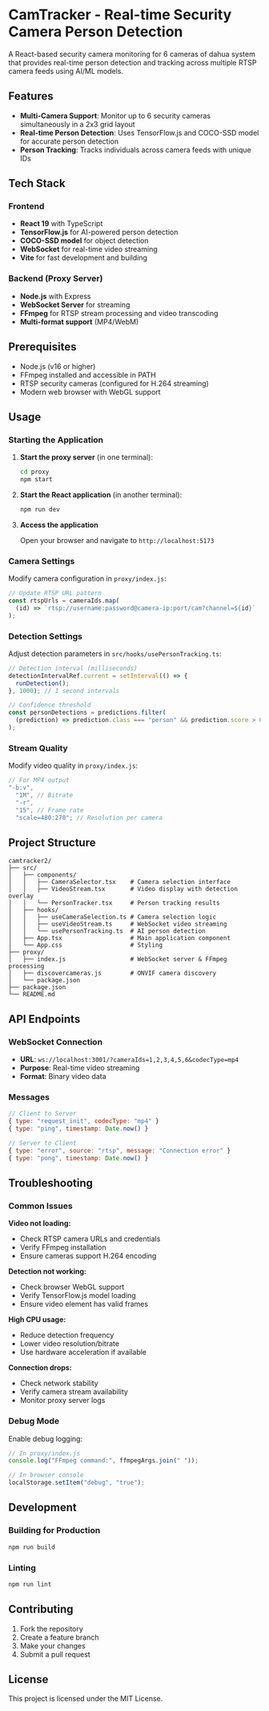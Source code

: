# CamTracker - Real-time Security Camera Person Detection

A React-based security camera monitoring for 6 cameras of dahua system that provides real-time person detection and tracking across multiple RTSP camera feeds using AI/ML models.

## Features

- **Multi-Camera Support**: Monitor up to 6 security cameras simultaneously in a 2x3 grid layout
- **Real-time Person Detection**: Uses TensorFlow.js and COCO-SSD model for accurate person detection
- **Person Tracking**: Tracks individuals across camera feeds with unique IDs

## Tech Stack

### Frontend

- **React 19** with TypeScript
- **TensorFlow.js** for AI-powered person detection
- **COCO-SSD model** for object detection
- **WebSocket** for real-time video streaming
- **Vite** for fast development and building

### Backend (Proxy Server)

- **Node.js** with Express
- **WebSocket Server** for streaming
- **FFmpeg** for RTSP stream processing and video transcoding
- **Multi-format support** (MP4/WebM)

## Prerequisites

- Node.js (v16 or higher)
- FFmpeg installed and accessible in PATH
- RTSP security cameras (configured for H.264 streaming)
- Modern web browser with WebGL support

## Usage

### Starting the Application

1. **Start the proxy server** (in one terminal):

   ```bash
   cd proxy
   npm start
   ```

2. **Start the React application** (in another terminal):

   ```bash
   npm run dev
   ```

3. **Access the application**

   Open your browser and navigate to `http://localhost:5173`

### Camera Settings

Modify camera configuration in `proxy/index.js`:

```js
// Update RTSP URL pattern
const rtspUrls = cameraIds.map(
  (id) => `rtsp://username:password@camera-ip:port/cam?channel=${id}`
);
```

### Detection Settings

Adjust detection parameters in `src/hooks/usePersonTracking.ts`:

```ts
// Detection interval (milliseconds)
detectionIntervalRef.current = setInterval(() => {
  runDetection();
}, 1000); // 1 second intervals

// Confidence threshold
const personDetections = predictions.filter(
  (prediction) => prediction.class === "person" && prediction.score > 0.5
);
```

### Stream Quality

Modify video quality in `proxy/index.js`:

```js
// For MP4 output
"-b:v",
  "1M", // Bitrate
  "-r",
  "15", // Frame rate
  "scale=480:270"; // Resolution per camera
```

## Project Structure

```
camtracker2/
├── src/
│   ├── components/
│   │   ├── CameraSelector.tsx    # Camera selection interface
│   │   ├── VideoStream.tsx       # Video display with detection overlay
│   │   └── PersonTracker.tsx     # Person tracking results
│   ├── hooks/
│   │   ├── useCameraSelection.ts # Camera selection logic
│   │   ├── useVideoStream.ts     # WebSocket video streaming
│   │   └── usePersonTracking.ts  # AI person detection
│   ├── App.tsx                   # Main application component
│   └── App.css                   # Styling
├── proxy/
│   ├── index.js                  # WebSocket server & FFmpeg processing
│   ├── discovercameras.js        # ONVIF camera discovery
│   └── package.json
├── package.json
└── README.md
```

## API Endpoints

### WebSocket Connection

- **URL**: `ws://localhost:3001/?cameraIds=1,2,3,4,5,6&codecType=mp4`
- **Purpose**: Real-time video streaming
- **Format**: Binary video data

### Messages

```js
// Client to Server
{ type: "request_init", codecType: "mp4" }
{ type: "ping", timestamp: Date.now() }

// Server to Client
{ type: "error", source: "rtsp", message: "Connection error" }
{ type: "pong", timestamp: Date.now() }
```

## Troubleshooting

### Common Issues

**Video not loading:**

- Check RTSP camera URLs and credentials
- Verify FFmpeg installation
- Ensure cameras support H.264 encoding

**Detection not working:**

- Check browser WebGL support
- Verify TensorFlow.js model loading
- Ensure video element has valid frames

**High CPU usage:**

- Reduce detection frequency
- Lower video resolution/bitrate
- Use hardware acceleration if available

**Connection drops:**

- Check network stability
- Verify camera stream availability
- Monitor proxy server logs

### Debug Mode

Enable debug logging:

```js
// In proxy/index.js
console.log("FFmpeg command:", ffmpegArgs.join(" "));

// In browser console
localStorage.setItem("debug", "true");
```

## Development

### Building for Production

```bash
npm run build
```

### Linting

```bash
npm run lint
```

## Contributing

1. Fork the repository
2. Create a feature branch
3. Make your changes
4. Submit a pull request

## License

This project is licensed under the MIT License.
